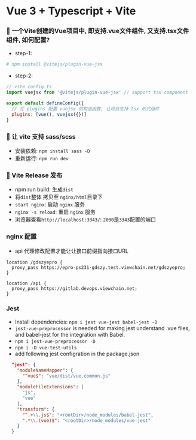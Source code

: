 # Vue 3 + Typescript + Vite

### 🚀 一个Vite创建的Vue项目中, 即支持.vue文件组件, 又支持.tsx文件组件, 如何配置?
- step-1: 
```bash
# npm install @vitejs/plugin-vue-jsx
```
- step-2: 
```js
// vite.config.ts
import vuejsx from '@vitejs/plugin-vue-jsx' // support tsx component

export default defineConfig({
  // 在 plugins 配置 vuejsx 的构造函数, 让项目支持 tsx 形式组件
  plugins: [vue(), vuejsx({})] 
}
```
### 🚀 让 vite 支持 sass/scss
- 安装依赖: `npm install sass -D`
- 重新运行: `npm run dev`

### 🚀 Vite Release 发布
- npm run build: 生成`dist`
- 将`dist`整体 拷贝至 `nginx/html`目录下
- `start nginx`: 启动 `nginx` 服务
- `nginx -s reload`: 重启 `nginx` 服务
- 浏览器查看`http://localhost:3343/`: `2000`是`3343`配置的端口


### nginx 配置
- api 代理修改配置才能让让接口前缀指向接口URL
```nginx
location /gdszyepro {
  proxy_pass https://epro-ps231-gdszy.test.viewchain.net/gdszyepro;
}

location /api {
  proxy_pass https://gitlab.devops.viewchain.net;
}

```


### Jest
- Install dependencies: `npm i jest vue-jest babel-jest -D`
- `jest-vue-preprocessor` is needed for making jest understand .vue files, and babel-jest for the integration with Babel.
- `npm i jest-vue-preprocessor -D`
- `npm i -D vue-test-utils`
- add following jest configration in the package.json
```json
  "jest": {
    "moduleNameMapper": {
      "^vue$": "vue/dist/vue.common.js"
    },
    "moduleFileExtensions": [
      "js",
      "vue"
    ],
    "transform": {
      "^.+\\.js$": "<rootDir>/node_modules/babel-jest",
      ".*\\.(vue)$": "<rootDir>/node_modules/vue-jest"
    }
  }
```